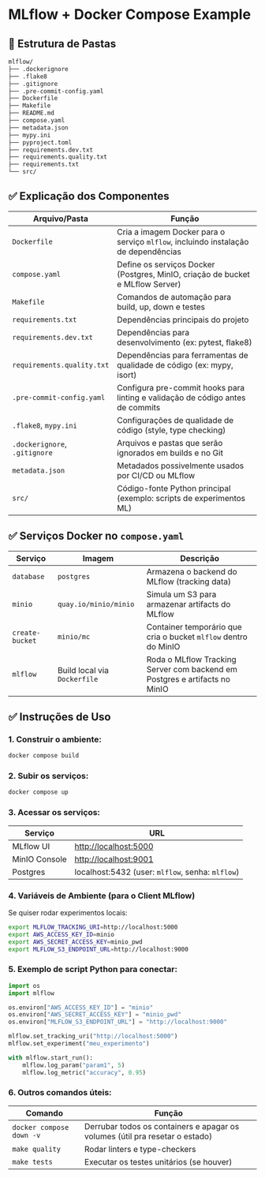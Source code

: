 
# MLflow + Docker Compose Example

## 📂 Estrutura de Pastas

```sh
mlflow/
├── .dockerignore
├── .flake8
├── .gitignore
├── .pre-commit-config.yaml
├── Dockerfile
├── Makefile
├── README.md
├── compose.yaml
├── metadata.json
├── mypy.ini
├── pyproject.toml
├── requirements.dev.txt
├── requirements.quality.txt
├── requirements.txt
└── src/
```

## ✅ Explicação dos Componentes

| Arquivo/Pasta | Função |
|---|---|
| `Dockerfile` | Cria a imagem Docker para o serviço `mlflow`, incluindo instalação de dependências |
| `compose.yaml` | Define os serviços Docker (Postgres, MinIO, criação de bucket e MLflow Server) |
| `Makefile` | Comandos de automação para build, up, down e testes |
| `requirements.txt` | Dependências principais do projeto |
| `requirements.dev.txt` | Dependências para desenvolvimento (ex: pytest, flake8) |
| `requirements.quality.txt` | Dependências para ferramentas de qualidade de código (ex: mypy, isort) |
| `.pre-commit-config.yaml` | Configura pre-commit hooks para linting e validação de código antes de commits |
| `.flake8`, `mypy.ini` | Configurações de qualidade de código (style, type checking) |
| `.dockerignore`, `.gitignore` | Arquivos e pastas que serão ignorados em builds e no Git |
| `metadata.json` | Metadados possivelmente usados por CI/CD ou MLflow |
| `src/` | Código-fonte Python principal (exemplo: scripts de experimentos ML) |

## ✅ Serviços Docker no `compose.yaml`

| Serviço | Imagem | Descrição |
|---|---|---|
| `database` | `postgres` | Armazena o backend do MLflow (tracking data) |
| `minio` | `quay.io/minio/minio` | Simula um S3 para armazenar artifacts do MLflow |
| `create-bucket` | `minio/mc` | Container temporário que cria o bucket `mlflow` dentro do MinIO |
| `mlflow` | Build local via `Dockerfile` | Roda o MLflow Tracking Server com backend em Postgres e artifacts no MinIO |

## ✅ Instruções de Uso

### 1. Construir o ambiente:

```bash
docker compose build
```

### 2. Subir os serviços:

```bash
docker compose up
```

### 3. Acessar os serviços:

| Serviço | URL |
|---|---|
| MLflow UI | [http://localhost:5000](http://localhost:5000) |
| MinIO Console | [http://localhost:9001](http://localhost:9001) |
| Postgres | localhost:5432 (user: `mlflow`, senha: `mlflow`) |

### 4. Variáveis de Ambiente (para o Client MLflow)

Se quiser rodar experimentos locais:

```bash
export MLFLOW_TRACKING_URI=http://localhost:5000
export AWS_ACCESS_KEY_ID=minio
export AWS_SECRET_ACCESS_KEY=minio_pwd
export MLFLOW_S3_ENDPOINT_URL=http://localhost:9000
```

### 5. Exemplo de script Python para conectar:

```python
import os
import mlflow

os.environ["AWS_ACCESS_KEY_ID"] = "minio"
os.environ["AWS_SECRET_ACCESS_KEY"] = "minio_pwd"
os.environ["MLFLOW_S3_ENDPOINT_URL"] = "http://localhost:9000"

mlflow.set_tracking_uri("http://localhost:5000")
mlflow.set_experiment("meu_experimento")

with mlflow.start_run():
    mlflow.log_param("param1", 5)
    mlflow.log_metric("accuracy", 0.95)
```

### 6. Outros comandos úteis:

| Comando | Função |
|---|---|
| `docker compose down -v` | Derrubar todos os containers e apagar os volumes (útil pra resetar o estado) |
| `make quality` | Rodar linters e type-checkers |
| `make tests` | Executar os testes unitários (se houver) |